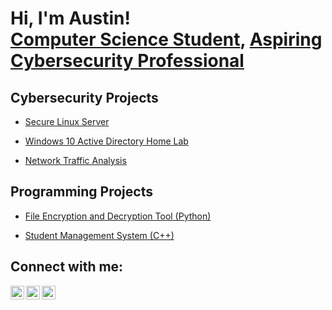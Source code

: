 <h1>Hi, I'm Austin! <br/><a href="https://github.com/austindennoCS">Computer Science Student</a>, <a href="https://github.com/austindennoCS">Aspiring Cybersecurity Professional</a></h1>

<h2>Cybersecurity Projects</h2>

  - [Secure Linux Server](https://github.com/austindennoCS)

  - [Windows 10 Active Directory Home Lab](https://github.com/austindennoCS)

  - [Network Traffic Analysis](https://github.com/austindennoCS)

<h2>Programming Projects</h2>

  - [File Encryption and Decryption Tool (Python)](https://github.com/austindennoCS)
  
  - [Student Management System (C++)](https://github.com/austindennoCS)

<h2>Connect with me:</h2>

[<img align="left" alt="austindennoCS | LinkedIn" width="22px" src="https://cdn.jsdelivr.net/npm/simple-icons@v3/icons/linkedin.svg" />][linkedin]
[<img align="left" alt="austindennoCS | Twitter" width="22px" src="https://cdn.jsdelivr.net/npm/simple-icons@v3/icons/twitter.svg" />][twitter]
[<img align="left" alt="austindennoCS | Instagram" width="22px" src="https://cdn.jsdelivr.net/npm/simple-icons@v3/icons/instagram.svg" />][instagram]

[linkedin]: https://linkedin.com
[twitter]: https://twitter.com
[instagram]: https://www.instagram.com




